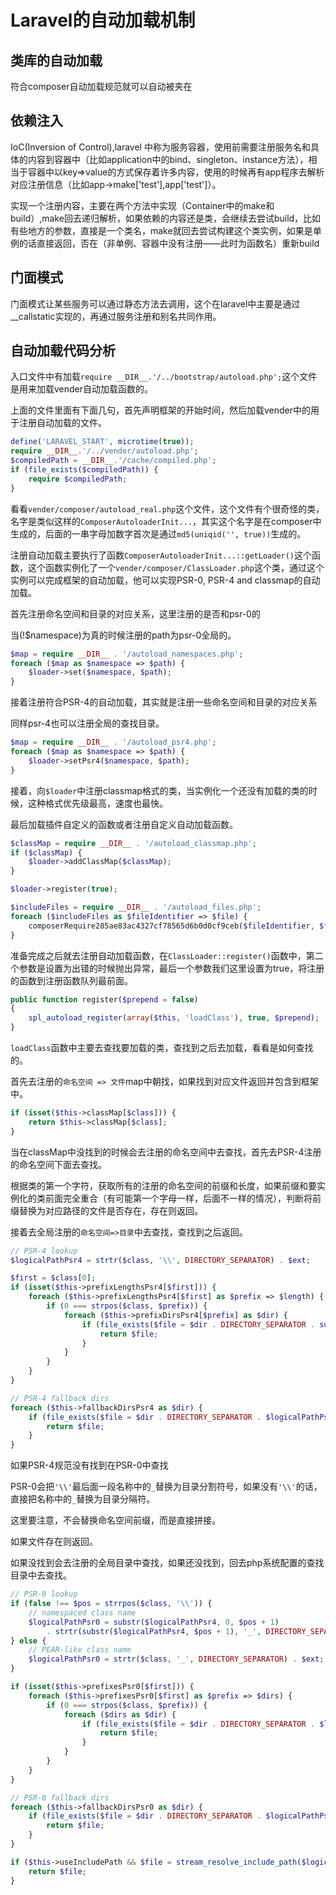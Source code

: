 # Laravel的自动加载机制

## 类库的自动加载
符合composer自动加载规范就可以自动被夹在

## 依赖注入
IoC(Inversion of Control),laravel 中称为服务容器，使用前需要注册服务名和具体的内容到容器中（比如application中的bind、singleton、instance方法），相当于容器中以key=>value的方式保存着许多内容，使用的时候再有app程序去解析对应注册信息（比如app->make['test'],app['test']）。

实现一个注册内容，主要在两个方法中实现（Container中的make和build）,make回去递归解析，如果依赖的内容还是类，会继续去尝试build，比如有些地方的参数，直接是一个类名，make就回去尝试构建这个类实例，如果是单例的话直接返回，否在（非单例、容器中没有注册——此时为函数名）重新build

## 门面模式
门面模式让某些服务可以通过静态方法去调用，这个在laravel中主要是通过__callstatic实现的，再通过服务注册和别名共同作用。

## 自动加载代码分析
入口文件中有加载`require __DIR__.'/../bootstrap/autoload.php';`这个文件是用来加载vender自动加载函数的。

上面的文件里面有下面几句，首先声明框架的开始时间，然后加载vender中的用于注册自动加载的文件。
```php
define('LARAVEL_START', microtime(true));
require __DIR__.'/../vendor/autoload.php';
$compiledPath = __DIR__.'/cache/compiled.php';
if (file_exists($compiledPath)) {
    require $compiledPath;
}
```

看看`vender/composer/autoload_real.php`这个文件，这个文件有个很奇怪的类，名字是类似这样的`ComposerAutoloaderInit...`，其实这个名字是在composer中生成的，后面的一串字母加数字首次是通过`md5(uniqid('', true))`生成的。

注册自动加载主要执行了函数`ComposerAutoloaderInit...::getLoader()`这个函数，这个函数实例化了一个`vender/composer/ClassLoader.php`这个类，通过这个实例可以完成框架的自动加载，他可以实现PSR-0, PSR-4 and classmap的自动加载。

首先注册命名空间和目录的对应关系，这里注册的是否和psr-0的

当(!$namespace)为真的时候注册的path为psr-0全局的。
```php
$map = require __DIR__ . '/autoload_namespaces.php';
foreach ($map as $namespace => $path) {
    $loader->set($namespace, $path);
}
```

接着注册符合PSR-4的自动加载，其实就是注册一些命名空间和目录的对应关系

同样psr-4也可以注册全局的查找目录。
```php
$map = require __DIR__ . '/autoload_psr4.php';
foreach ($map as $namespace => $path) {
    $loader->setPsr4($namespace, $path);
}
```

接着，向`$loader`中注册classmap格式的类，当实例化一个还没有加载的类的时候，这种格式优先级最高，速度也最快。

最后加载插件自定义的函数或者注册自定义自动加载函数。
```php
$classMap = require __DIR__ . '/autoload_classmap.php';
if ($classMap) {
    $loader->addClassMap($classMap);
}

$loader->register(true);

$includeFiles = require __DIR__ . '/autoload_files.php';
foreach ($includeFiles as $fileIdentifier => $file) {
    composerRequire285ae83ac4327cf78565d6b0d0cf9ceb($fileIdentifier, $file);
}
```

准备完成之后就去注册自动加载函数，在`ClassLoader::register()`函数中，第二个参数是设置为出错的时候抛出异常，最后一个参数我们这里设置为true，将注册的函数到注册函数队列最前面。
```php
public function register($prepend = false)
{
    spl_autoload_register(array($this, 'loadClass'), true, $prepend);
}
```

`loadClass`函数中主要去查找要加载的类，查找到之后去加载，看看是如何查找的。

首先去注册的`命名空间 => 文件`map中朝找，如果找到对应文件返回并包含到框架中。
```php
if (isset($this->classMap[$class])) {
    return $this->classMap[$class];
}
```

当在classMap中没找到的时候会去注册的命名空间中去查找，首先去PSR-4注册的命名空间下面去查找。

根据类的第一个字符，获取所有的注册的命名空间的前缀和长度，如果前缀和要实例化的类前面完全重合（有可能第一个字母一样，后面不一样的情况），判断将前缀替换为对应路径的文件是否存在，存在则返回。

接着去全局注册的`命名空间=>目录`中去查找，查找到之后返回。
```php
// PSR-4 lookup
$logicalPathPsr4 = strtr($class, '\\', DIRECTORY_SEPARATOR) . $ext;

$first = $class[0];
if (isset($this->prefixLengthsPsr4[$first])) {
    foreach ($this->prefixLengthsPsr4[$first] as $prefix => $length) {
        if (0 === strpos($class, $prefix)) {
            foreach ($this->prefixDirsPsr4[$prefix] as $dir) {
                if (file_exists($file = $dir . DIRECTORY_SEPARATOR . substr($logicalPathPsr4, $length))) {
                    return $file;
                }
            }
        }
    }
}

// PSR-4 fallback dirs
foreach ($this->fallbackDirsPsr4 as $dir) {
    if (file_exists($file = $dir . DIRECTORY_SEPARATOR . $logicalPathPsr4)) {
        return $file;
    }
}
```

如果PSR-4规范没有找到在PSR-0中查找

PSR-0会把`'\\'`最后面一段名称中的`_`替换为目录分割符号，如果没有`'\\'`的话，直接把名称中的`_`替换为目录分隔符。

这里要注意，不会替换命名空间前缀，而是直接拼接。

如果文件存在则返回。

如果没找到会去注册的全局目录中查找，如果还没找到，回去php系统配置的查找目录中去查找。
```php
// PSR-0 lookup
if (false !== $pos = strrpos($class, '\\')) {
    // namespaced class name
    $logicalPathPsr0 = substr($logicalPathPsr4, 0, $pos + 1)
        . strtr(substr($logicalPathPsr4, $pos + 1), '_', DIRECTORY_SEPARATOR);
} else {
    // PEAR-like class name
    $logicalPathPsr0 = strtr($class, '_', DIRECTORY_SEPARATOR) . $ext;
}

if (isset($this->prefixesPsr0[$first])) {
    foreach ($this->prefixesPsr0[$first] as $prefix => $dirs) {
        if (0 === strpos($class, $prefix)) {
            foreach ($dirs as $dir) {
                if (file_exists($file = $dir . DIRECTORY_SEPARATOR . $logicalPathPsr0)) {
                    return $file;
                }
            }
        }
    }
}

// PSR-0 fallback dirs
foreach ($this->fallbackDirsPsr0 as $dir) {
    if (file_exists($file = $dir . DIRECTORY_SEPARATOR . $logicalPathPsr0)) {
        return $file;
    }
}

if ($this->useIncludePath && $file = stream_resolve_include_path($logicalPathPsr0)) {
    return $file;
}
```
